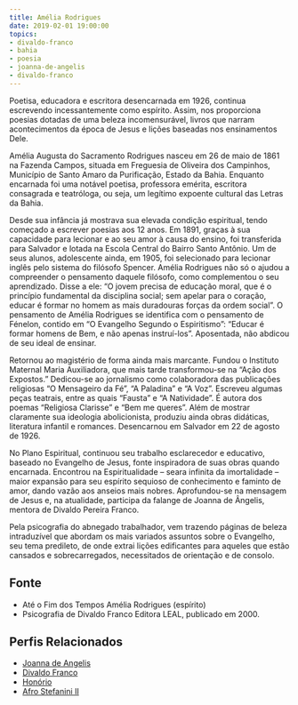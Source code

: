 ```yaml
---
title: Amélia Rodrigues
date: 2019-02-01 19:00:00
topics: 
- divaldo-franco
- bahia
- poesia
- joanna-de-angelis
- divaldo-franco
---
```


Poetisa, educadora e escritora desencarnada em 1926, continua escrevendo
incessantemente como espírito. Assim, nos proporciona poesias dotadas de uma
beleza incomensurável, livros que narram acontecimentos da época de Jesus e
lições baseadas nos ensinamentos Dele.

Amélia Augusta do Sacramento Rodrigues nasceu em 26 de maio de 1861 na Fazenda
Campos, situada em Freguesia de Oliveira dos Campinhos, Município de Santo Amaro
da Purificação, Estado da Bahia. Enquanto encarnada foi uma notável poetisa,
professora emérita, escritora consagrada e teatróloga, ou seja, um legítimo
expoente cultural das Letras da Bahia.

Desde sua infância já mostrava sua elevada condição espiritual, tendo começado a
escrever poesias aos 12 anos. Em 1891, graças à sua capacidade para lecionar e
ao seu amor à causa do ensino, foi transferida para Salvador e lotada na Escola
Central do Bairro Santo Antônio. Um de seus alunos, adolescente ainda, em 1905,
foi selecionado para lecionar inglês pelo sistema do filósofo Spencer.  Amélia
Rodrigues não só o ajudou a compreender o pensamento daquele filósofo, como
complementou o seu aprendizado. Disse a ele: “O jovem precisa de educação moral,
que é o princípio fundamental da disciplina social; sem apelar para o coração,
educar é formar no homem as mais duradouras forças da ordem social”. O
pensamento de Amélia Rodrigues se identifica com o pensamento de Fénelon,
contido em “O Evangelho Segundo o Espiritismo”: “Educar é formar homens de Bem,
e não apenas instruí-los”. Aposentada, não abdicou de seu ideal de ensinar.

Retornou ao magistério de forma ainda mais marcante. Fundou o Instituto Maternal
Maria Auxiliadora, que mais tarde transformou-se na “Ação dos Expostos.”
Dedicou-se ao jornalismo como colaboradora das publicações religiosas “O
Mensageiro da Fé”, “A Paladina” e “A Voz”. Escreveu algumas peças teatrais,
entre as quais “Fausta” e “A Natividade”. É autora dos poemas “Religiosa
Clarisse” e “Bem me queres”. Além de mostrar claramente sua ideologia
abolicionista, produziu ainda obras didáticas, literatura infantil e romances.
Desencarnou em Salvador em 22 de agosto de 1926.

No Plano Espiritual, continuou seu trabalho esclarecedor e educativo, baseado no
Evangelho de Jesus, fonte inspiradora de suas obras quando encarnada.  Encontrou
na Espiritualidade – seara infinita da imortalidade – maior expansão para seu
espírito sequioso de conhecimento e faminto de amor, dando vazão aos anseios
mais nobres. Aprofundou-se na mensagem de Jesus e, na atualidade, participa da
falange de Joanna de Ângelis, mentora de Divaldo Pereira Franco.

Pela psicografia do abnegado trabalhador, vem trazendo páginas de beleza
intraduzível que abordam os mais variados assuntos sobre o Evangelho, seu tema
predileto, de onde extrai lições edificantes para aqueles que estão cansados e
sobrecarregados, necessitados de orientação e de consolo.

## Fonte
* Até o Fim dos Tempos Amélia Rodrigues (espírito)   
* Psicografia de Divaldo Franco Editora LEAL, publicado em 2000.

## Perfis Relacionados
* [Joanna de Angelis](../joanna-de-angelis)  
* [Divaldo Franco](../divaldo-franco)  
* [Honório](../honorio)  
* [Afro Stefanini II](../afro-stefanini) 


